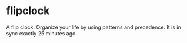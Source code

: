 # flipclock
A flip clock. Organize your life by using patterns and precedence. It is in sync exactly 25 minutes ago.
